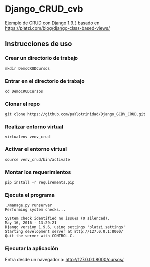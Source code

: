 # Django_CRUD_cvb

Ejemplo de CRUD con Django 1.9.2 basado en  https://platzi.com/blog/django-class-based-views/

## Instrucciones de uso

### Crear un directorio de trabajo

``` shell
mkdir DemoCRUDCursos
```

### Entrar en el directorio de trabajo

``` shell
cd DemoCRUDCursos
```

### Clonar el repo

``` shell
git clone https://github.com/pablotrinidad/Django_GCBV_CRUD.git
```

### Realizar entorno virtual 

``` shell
virtualenv venv_crud
```
### Activar el entorno virtual

``` shell
source venv_crud/bin/activate
```

### Montar los requerimientos

``` shell
pip install -r requirements.pip
```

### Ejecuta el programa

``` shell
./manage.py runserver
Performing system checks...

System check identified no issues (0 silenced).
May 16, 2016 - 13:29:21
Django version 1.9.6, using settings 'platzi.settings'
Starting development server at http://127.0.0.1:8000/
Quit the server with CONTROL-C.
```

### Ejecutar la aplicación

Entra desde un navegador a:
http://127.0.0.1:8000/cursos/


